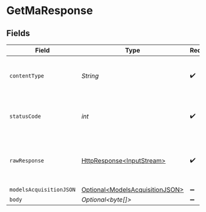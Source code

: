# GetMaResponse


## Fields

| Field                                                                                                                          | Type                                                                                                                           | Required                                                                                                                       | Description                                                                                                                    |
| ------------------------------------------------------------------------------------------------------------------------------ | ------------------------------------------------------------------------------------------------------------------------------ | ------------------------------------------------------------------------------------------------------------------------------ | ------------------------------------------------------------------------------------------------------------------------------ |
| `contentType`                                                                                                                  | *String*                                                                                                                       | :heavy_check_mark:                                                                                                             | HTTP response content type for this operation                                                                                  |
| `statusCode`                                                                                                                   | *int*                                                                                                                          | :heavy_check_mark:                                                                                                             | HTTP response status code for this operation                                                                                   |
| `rawResponse`                                                                                                                  | [HttpResponse\<InputStream>](https://docs.oracle.com/en/java/javase/11/docs/api/java.net.http/java/net/http/HttpResponse.html) | :heavy_check_mark:                                                                                                             | Raw HTTP response; suitable for custom response parsing                                                                        |
| `modelsAcquisitionJSON`                                                                                                        | [Optional\<ModelsAcquisitionJSON>](../../models/components/ModelsAcquisitionJSON.md)                                           | :heavy_minus_sign:                                                                                                             | MA                                                                                                                             |
| `body`                                                                                                                         | *Optional\<byte[]>*                                                                                                            | :heavy_minus_sign:                                                                                                             | N/A                                                                                                                            |